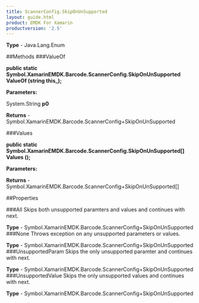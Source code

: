 ```yaml
---
title: ScannerConfig.SkipOnUnSupported
layout: guide.html
product: EMDK For Xamarin 
productversion: '2.5' 
---
```


    

**Type** - Java.Lang.Enum

##Methods
###ValueOf

**public static Symbol.XamarinEMDK.Barcode.ScannerConfig.SkipOnUnSupported ValueOf (string this_);**


        

**Parameters:**

System.String **p0** 

**Returns** - Symbol.XamarinEMDK.Barcode.ScannerConfig+SkipOnUnSupported

###Values

**public static Symbol.XamarinEMDK.Barcode.ScannerConfig.SkipOnUnSupported[] Values ();**


        

**Parameters:**

**Returns** - Symbol.XamarinEMDK.Barcode.ScannerConfig+SkipOnUnSupported[]

##Properties

###All
Skips both unsupported paramters and values and continues with next.

**Type** - Symbol.XamarinEMDK.Barcode.ScannerConfig+SkipOnUnSupported
###None
Throws exception on any unsupported parameters or values.

**Type** - Symbol.XamarinEMDK.Barcode.ScannerConfig+SkipOnUnSupported
###UnsupportedParam
Skips the only unsupported paramter and continues with next.

**Type** - Symbol.XamarinEMDK.Barcode.ScannerConfig+SkipOnUnSupported
###UnsupportedValue
Skips the only unsupported values and continues with next.

**Type** - Symbol.XamarinEMDK.Barcode.ScannerConfig+SkipOnUnSupported
